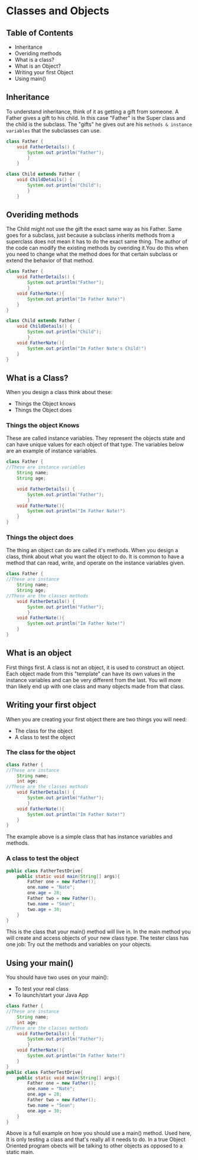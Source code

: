 # Classes and Objects

## Table of Contents

- Inheritance
- Overiding methods
- What is a class?
- What is an Object?
- Writing your first Object
- Using main()

## Inheritance

To understand inheritance, think of it as getting a gift from someone. A Father gives a gift to his child. In this case "Father" is the Super class and the child is the subclass. The "gifts" he gives out are his `methods & instance variables` that the subclasses can use.

```java
class Father {
    void FatherDetails() {
        System.out.println("Father");
        }
    }

class Child extends Father {
    void ChildDetails() {
        System.out.println("Child");
        }
    }
```

## Overiding methods

The Child might not use the gift the exact same way as his Father. Same goes for a subclass, just because a subclass inherits methods from a superclass does not mean it has to do the exact same thing. The author of the code can modify the existing methods by overiding it.You do this when you need to change what the method does for that certain subclass or extend the behavior of that method.

```java
class Father {
    void FatherDetails() {
        System.out.println("Father");
        }
    void FatherNate(){
        System.out.println("Im Father Nate!")
    }
}

class Child extends Father {
    void ChildDetails() {
        System.out.println("Child");
        }
    void FatherNate(){
        System.out.println("Im Father Nate's Child!")
    }
}

```

## What is a Class?

When you design a class think about these:

- Things the Object knows
- Things the Object does

### Things the object Knows

These are called instance variables. They represent the objects state and can have unique values for each object of that type. The variables below are an example of instance variables.

```java
class Father {
//These are instance variables
    String name;
    String age;

    void FatherDetails() {
        System.out.println("Father");
        }
    void FatherNate(){
        System.out.println("Im Father Nate!")
    }
}
```

### Things the object does

The thing an object can do are called it's methods. When you design a class, think about what you want the object to do. It is common to have a method that can read, write, and operate on the instance variables given.

```java
class Father {
//These are instance
    String name;
    String age;
//These are the classes methods
    void FatherDetails() {
        System.out.println("Father");
        }
    void FatherNate(){
        System.out.println("Im Father Nate!")
    }
}
```

## What is an object

First things first. A class is not an object, it is used to construct an object. Each object made from this "template" can have its own values in the instance variables and can be very different from the last. You will more than likely end up with one class and many objects made from that class.

## Writing your first object

When you are creating your first object there are two things you will need:

- The class for the object
- A class to test the object

### The class for the object

```java
class Father {
//These are instance
    String name;
    int age;
//These are the classes methods
    void FatherDetails() {
        System.out.println("Father");
        }
    void FatherNate(){
        System.out.println("Im Father Nate!")
    }
}
```

The example above is a simple class that has instance variables and methods.

### A class to test the object

```java
public class FatherTestDrive{
    public static void main(String[] args){
        Father one = new Father();
        one.name = "Nate";
        one.age = 28;
        Father two = new Father();
        two.name = "Sean";
        two.age = 30;
    }
}
```

This is the class that your main() method will live in. In the main method you will create and access objects of your new class type. The tester class has one job: Try out the methods and variables on your objects.

## Using your main()

You should have two uses on your main():

- To test your real class
- To launch/start your Java App

```java
class Father {
//These are instance
    String name;
    int age;
//These are the classes methods
    void FatherDetails() {
        System.out.println("Father");
        }
    void FatherNate(){
        System.out.println("Im Father Nate!")
    }
}
public class FatherTestDrive{
    public static void main(String[] args){
        Father one = new Father();
        one.name = "Nate";
        one.age = 28;
        Father two = new Father();
        two.name = "Sean";
        one.age = 30;
    }
}
```

Above is a full example on how you should use a main() method. Used here, It is only testing a class and that's really all it needs to do. In a true Object Oriented program obects will be talking to other objects as opposed to a static main.
